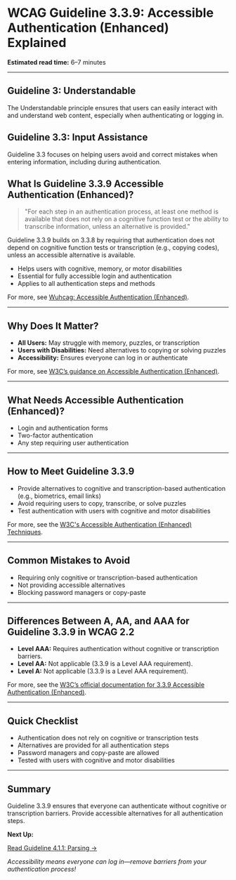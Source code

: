 <!---
title: 3.3.9 - Accessible Authentication (Enhanced)
series: Making the Web Accessible for All
description: A practical guide to WCAG Guideline 3.3.9 (Accessible Authentication (Enhanced)—what it means, why it matters, and how to make authentication processes even more accessible.
keywords: wcag 3.3.9, accessible authentication, accessibility, web standards, user experience, login
image: WCAG-Series-3-3-9.png
imageAlt: Blue text on yellow background saying, "Web Content Accessibiilty Guiedlines (WCAG) 3.3.9 Explained, Accessible Authentication (Enhanced)"
status: published
date: 2025-07-03
excerpt: Ensures authentication processes are accessible for all users, including those with disabilities.
--->

# **WCAG Guideline 3.3.9: Accessible Authentication (Enhanced) Explained**

**Estimated read time:** 6–7 minutes

---

## **Guideline 3: Understandable**

The Understandable principle ensures that users can easily interact with and understand web content, especially when authenticating or logging in.

## **Guideline 3.3: Input Assistance**

Guideline 3.3 focuses on helping users avoid and correct mistakes when entering information, including during authentication.

## **What Is Guideline 3.3.9 Accessible Authentication (Enhanced)?**

<!-- [Illustration: Login form with multiple accessible options and a user icon] -->

> "For each step in an authentication process, at least one method is available that does not rely on a cognitive function test or the ability to transcribe information, unless an alternative is provided."

Guideline 3.3.9 builds on 3.3.8 by requiring that authentication does not depend on cognitive function tests or transcription (e.g., copying codes), unless an accessible alternative is available.

- Helps users with cognitive, memory, or motor disabilities
- Essential for fully accessible login and authentication
- Applies to all authentication steps and methods

For more, see [Wuhcag: Accessible Authentication (Enhanced)](https://www.wuhcag.com/accessible-authentication-enhanced/).

---

## **Why Does It Matter?**

<!-- [Infographic: Login icon, user with assistive tech, and accessible options] -->

- **All Users:** May struggle with memory, puzzles, or transcription
- **Users with Disabilities:** Need alternatives to copying or solving puzzles
- **Accessibility:** Ensures everyone can log in or authenticate

For more, see [W3C’s guidance on Accessible Authentication (Enhanced)](https://www.w3.org/WAI/WCAG22/Understanding/accessible-authentication-enhanced.html).

---

## **What Needs Accessible Authentication (Enhanced)?**

<!-- [Grid: Login forms, two-factor authentication, and alternative methods] -->

- Login and authentication forms
- Two-factor authentication
- Any step requiring user authentication

---

## **How to Meet Guideline 3.3.9**

<!-- [Side-by-side: Good example (biometric, email link) vs. Bad example (copying codes, puzzles)] -->

- Provide alternatives to cognitive and transcription-based authentication (e.g., biometrics, email links)
- Avoid requiring users to copy, transcribe, or solve puzzles
- Test authentication with users with cognitive and motor disabilities

For more, see the [W3C's Accessible Authentication (Enhanced) Techniques](https://www.w3.org/WAI/WCAG22/Techniques/general/G219).

---

## **Common Mistakes to Avoid**

<!-- [Do/Don't graphic: Left side with accessible login, right side with copying or puzzles] -->

- Requiring only cognitive or transcription-based authentication
- Not providing accessible alternatives
- Blocking password managers or copy-paste

---

## **Differences Between A, AA, and AAA for Guideline 3.3.9 in WCAG 2.2**

<!-- [Infographic: Three columns labeled A, AA, AAA with example requirements for each] -->

- **Level AAA:** Requires authentication without cognitive or transcription barriers.
- **Level AA:** Not applicable (3.3.9 is a Level AAA requirement).
- **Level A:** Not applicable (3.3.9 is a Level AAA requirement).

For more, see the [W3C’s official documentation for 3.3.9 Accessible Authentication (Enhanced)](https://www.w3.org/WAI/WCAG22/Understanding/accessible-authentication-enhanced.html).

---

## **Quick Checklist**

<!-- [Checklist graphic: Icons for login, accessible option, and user] -->

- Authentication does not rely on cognitive or transcription tests
- Alternatives are provided for all authentication steps
- Password managers and copy-paste are allowed
- Tested with users with cognitive and motor disabilities

---

## **Summary**

<!-- [Illustration: User logging in with multiple accessible options] -->

Guideline 3.3.9 ensures that everyone can authenticate without cognitive or transcription barriers. Provide accessible alternatives for all authentication steps.

**Next Up:**

[Read Guideline 4.1.1: Parsing →](WCAG-Guideline-4-1-1-Parsing-Explained)

*Accessibility means everyone can log in—remove barriers from your authentication process!*

